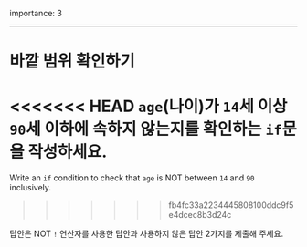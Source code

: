 importance: 3

---

# 바깥 범위 확인하기

<<<<<<< HEAD
`age`(나이)가 `14`세 이상 `90`세 이하에 속하지 않는지를 확인하는 `if`문을 작성하세요.
=======
Write an `if` condition to check that `age` is NOT between `14` and `90` inclusively.
>>>>>>> fb4fc33a2234445808100ddc9f5e4dcec8b3d24c

답안은 NOT `!` 연산자를 사용한 답안과 사용하지 않은 답안 2가지를 제출해 주세요.